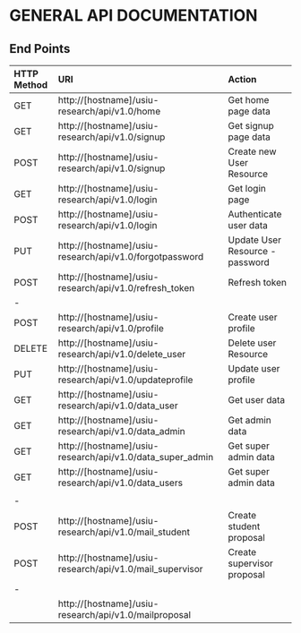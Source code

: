 # GENERAL API DOCUMENTATION

## End Points

| HTTP Method   |  URI                                                      |   Action                               |
| :-------------|:----------------------------------------------------------|:---------------------------------------|
| GET           | http://[hostname]/usiu-research/api/v1.0/home             | Get home page data                     |
| GET           | http://[hostname]/usiu-research/api/v1.0/signup           | Get signup page data                   |
| POST          | http://[hostname]/usiu-research/api/v1.0/signup           | Create new User  Resource              |
| GET           | http://[hostname]/usiu-research/api/v1.0/login            | Get login page                         |
| POST          | http://[hostname]/usiu-research/api/v1.0/login            | Authenticate user data                 |
| PUT           | http://[hostname]/usiu-research/api/v1.0/forgotpassword   | Update User Resource - password        |
| POST          | http://[hostname]/usiu-research/api/v1.0/refresh_token    | Refresh token                          |
|-
| POST          | http://[hostname]/usiu-research/api/v1.0/profile          | Create user profile                    |
| DELETE        | http://[hostname]/usiu-research/api/v1.0/delete_user      | Delete user Resource                   |
| PUT           | http://[hostname]/usiu-research/api/v1.0/updateprofile    | Update user profile                    |
| GET           | http://[hostname]/usiu-research/api/v1.0/data_user        | Get user data                          |
| GET           | http://[hostname]/usiu-research/api/v1.0/data_admin       | Get admin data                         |
| GET           | http://[hostname]/usiu-research/api/v1.0/data_super_admin | Get super admin data                   |
| GET           | http://[hostname]/usiu-research/api/v1.0/data_users       | Get super admin data                   |
|               |                                                           |                                        |                                                                                                      |
|-
| POST          | http://[hostname]/usiu-research/api/v1.0/mail_student     | Create student proposal                |
| POST          | http://[hostname]/usiu-research/api/v1.0/mail_supervisor  | Create supervisor proposal             |
|-
|               | http://[hostname]/usiu-research/api/v1.0/mailproposal     |                                        |   